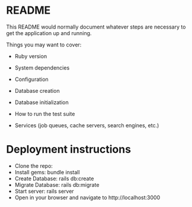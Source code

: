 # README

This README would normally document whatever steps are necessary to get the
application up and running.

Things you may want to cover:

- Ruby version

- System dependencies

- Configuration

- Database creation

- Database initialization

- How to run the test suite

- Services (job queues, cache servers, search engines, etc.)

# Deployment instructions

- Clone the repo:
- Install gems: bundle install
- Create Database: rails db:create
- Migrate Database: rails db:migrate
- Start server: rails server
- Open in your browser and navigate to http://localhost:3000
